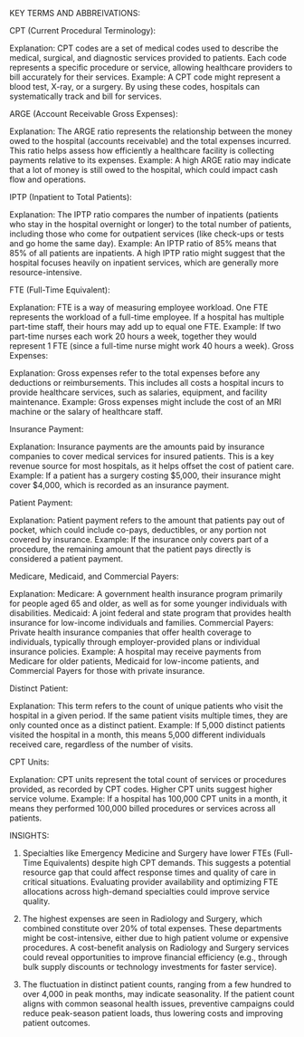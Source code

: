 KEY TERMS AND ABBREIVATIONS:

CPT (Current Procedural Terminology):

Explanation: CPT codes are a set of medical codes used to describe the medical, surgical, and diagnostic services provided to patients. Each code represents a specific procedure or service, allowing healthcare providers to bill accurately for their services.
Example: A CPT code might represent a blood test, X-ray, or a surgery. By using these codes, hospitals can systematically track and bill for services.



ARGE (Account Receivable Gross Expenses):

Explanation: The ARGE ratio represents the relationship between the money owed to the hospital (accounts receivable) and the total expenses incurred. This ratio helps assess how efficiently a healthcare facility is collecting payments relative to its expenses.
Example: A high ARGE ratio may indicate that a lot of money is still owed to the hospital, which could impact cash flow and operations.



IPTP (Inpatient to Total Patients):

Explanation: The IPTP ratio compares the number of inpatients (patients who stay in the hospital overnight or longer) to the total number of patients, including those who come for outpatient services (like check-ups or tests and go home the same day).
Example: An IPTP ratio of 85% means that 85% of all patients are inpatients. A high IPTP ratio might suggest that the hospital focuses heavily on inpatient services, which are generally more resource-intensive.



FTE (Full-Time Equivalent):

Explanation: FTE is a way of measuring employee workload. One FTE represents the workload of a full-time employee. If a hospital has multiple part-time staff, their hours may add up to equal one FTE.
Example: If two part-time nurses each work 20 hours a week, together they would represent 1 FTE (since a full-time nurse might work 40 hours a week).
Gross Expenses:

Explanation: Gross expenses refer to the total expenses before any deductions or reimbursements. 
This includes all costs a hospital incurs to provide healthcare services, such as salaries, equipment, and facility maintenance.
Example: Gross expenses might include the cost of an MRI machine or the salary of healthcare staff.



Insurance Payment:

Explanation: Insurance payments are the amounts paid by insurance companies to cover medical services for insured patients. This is a key revenue source for most hospitals, as it helps offset the cost of patient care.
Example: If a patient has a surgery costing $5,000, their insurance might cover $4,000, which is recorded as an insurance payment.



Patient Payment:

Explanation: Patient payment refers to the amount that patients pay out of pocket, which could include co-pays, deductibles, or any portion not covered by insurance.
Example: If the insurance only covers part of a procedure, the remaining amount that the patient pays directly is considered a patient payment.



Medicare, Medicaid, and Commercial Payers:

Explanation:
Medicare: A government health insurance program primarily for people aged 65 and older, as well as for some younger individuals with disabilities.
Medicaid: A joint federal and state program that provides health insurance for low-income individuals and families.
Commercial Payers: Private health insurance companies that offer health coverage to individuals, typically through employer-provided plans or individual insurance policies.
Example: A hospital may receive payments from Medicare for older patients, Medicaid for low-income patients, and Commercial Payers for those with private insurance.



Distinct Patient:


Explanation: This term refers to the count of unique patients who visit the hospital in a given period. If the same patient visits multiple times, they are only counted once as a distinct patient.
Example: If 5,000 distinct patients visited the hospital in a month, this means 5,000 different individuals received care, regardless of the number of visits.



CPT Units:

Explanation: CPT units represent the total count of services or procedures provided, as recorded by CPT codes. Higher CPT units suggest higher service volume.
Example: If a hospital has 100,000 CPT units in a month, it means they performed 100,000 billed procedures or services across all patients.






INSIGHTS:
1) Specialties like Emergency Medicine and Surgery have lower FTEs (Full-Time Equivalents) despite high CPT demands. 
   This suggests a potential resource gap that could affect response times and quality of care in critical situations. 
   Evaluating provider availability and optimizing FTE allocations across high-demand specialties could improve service quality.

2) The highest expenses are seen in Radiology and Surgery, which combined constitute over 20% of total expenses. These departments might be cost-intensive, either due to high patient volume 
   or expensive procedures. A cost-benefit analysis on Radiology and Surgery services could reveal opportunities to improve financial efficiency (e.g., through bulk supply discounts or technology investments for faster service).

3) The fluctuation in distinct patient counts, ranging from a few hundred to over 4,000 in peak months, may indicate seasonality. 
   If the patient count aligns with common seasonal health issues, preventive campaigns could reduce peak-season patient loads, thus lowering costs and improving patient outcomes.
